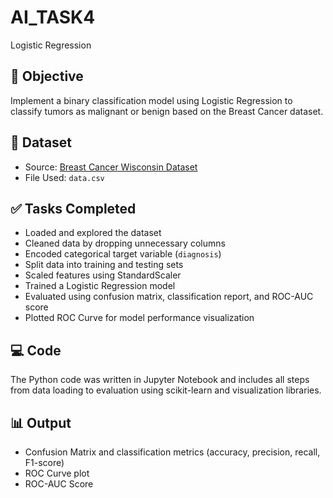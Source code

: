 # AI_TASK4
 Logistic Regression

## 📌 Objective
Implement a binary classification model using Logistic Regression to classify tumors as malignant or benign based on the Breast Cancer dataset.

## 📁 Dataset
- Source: [Breast Cancer Wisconsin Dataset](https://www.kaggle.com/datasets/uciml/breast-cancer-wisconsin-data)
- File Used: `data.csv`

## ✅ Tasks Completed
- Loaded and explored the dataset
- Cleaned data by dropping unnecessary columns
- Encoded categorical target variable (`diagnosis`)
- Split data into training and testing sets
- Scaled features using StandardScaler
- Trained a Logistic Regression model
- Evaluated using confusion matrix, classification report, and ROC-AUC score
- Plotted ROC Curve for model performance visualization

## 💻 Code
The Python code was written in Jupyter Notebook and includes all steps from data loading to evaluation using scikit-learn and visualization libraries.

## 📊 Output
- Confusion Matrix and classification metrics (accuracy, precision, recall, F1-score)
- ROC Curve plot
- ROC-AUC Score
